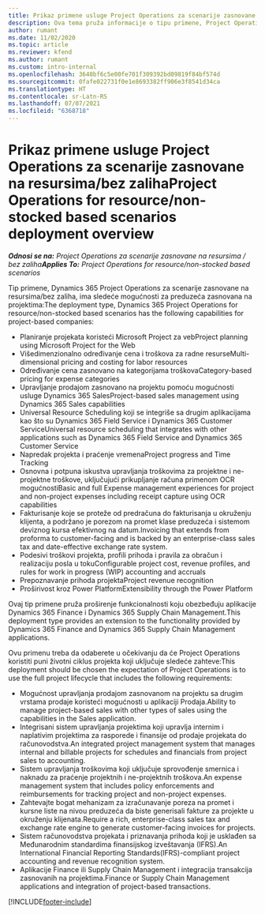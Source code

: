 ```yaml
---
title: Prikaz primene usluge Project Operations za scenarije zasnovane na resursima/bez zaliha
description: Ova tema pruža informacije o tipu primene, Project Operations za scenarije zasnovane na resursima/bez zaliha.
author: rumant
ms.date: 11/02/2020
ms.topic: article
ms.reviewer: kfend
ms.author: rumant
ms.custom: intro-internal
ms.openlocfilehash: 3648bf6c5e00fe701f309392bd09819f84bf574d
ms.sourcegitcommit: 0fafe022731f0e1e8693382ff906e3f8541d34ca
ms.translationtype: HT
ms.contentlocale: sr-Latn-RS
ms.lasthandoff: 07/07/2021
ms.locfileid: "6368718"
---
```

# <a name="project-operations-for-resourcenon-stocked-based-scenarios-deployment-overview"></a><span data-ttu-id="839b6-103">Prikaz primene usluge Project Operations za scenarije zasnovane na resursima/bez zaliha</span><span class="sxs-lookup"><span data-stu-id="839b6-103">Project Operations for resource/non-stocked based scenarios deployment overview</span></span>

<span data-ttu-id="839b6-104">_**Odnosi se na:** Project Operations za scenarije zasnovane na resursima / bez zaliha_</span><span class="sxs-lookup"><span data-stu-id="839b6-104">_**Applies To:** Project Operations for resource/non-stocked based scenarios_</span></span>

<span data-ttu-id="839b6-105">Tip primene, Dynamics 365 Project Operations za scenarije zasnovane na resursima/bez zaliha, ima sledeće mogućnosti za preduzeća zasnovana na projektima:</span><span class="sxs-lookup"><span data-stu-id="839b6-105">The deployment type, Dynamics 365 Project Operations for resource/non-stocked based scenarios has the following capabilities for project-based companies:</span></span>

- <span data-ttu-id="839b6-106">Planiranje projekata koristeći Microsoft Project za veb</span><span class="sxs-lookup"><span data-stu-id="839b6-106">Project planning using Microsoft Project for the Web</span></span>
- <span data-ttu-id="839b6-107">Višedimenzionalno određivanje cena i troškova za radne resurse</span><span class="sxs-lookup"><span data-stu-id="839b6-107">Multi-dimensional pricing and costing for labor resources</span></span>
- <span data-ttu-id="839b6-108">Određivanje cena zasnovano na kategorijama troškova</span><span class="sxs-lookup"><span data-stu-id="839b6-108">Category-based pricing for expense categories</span></span>
- <span data-ttu-id="839b6-109">Upravljanje prodajom zasnovano na projektu pomoću mogućnosti usluge Dynamics 365 Sales</span><span class="sxs-lookup"><span data-stu-id="839b6-109">Project-based sales management using Dynamics 365 Sales capabilities</span></span>
- <span data-ttu-id="839b6-110">Universal Resource Scheduling koji se integriše sa drugim aplikacijama kao što su Dynamics 365 Field Service i Dynamics 365 Customer Service</span><span class="sxs-lookup"><span data-stu-id="839b6-110">Universal resource scheduling that integrates with other applications such as Dynamics 365 Field Service and Dynamics 365 Customer Service</span></span>
- <span data-ttu-id="839b6-111">Napredak projekta i praćenje vremena</span><span class="sxs-lookup"><span data-stu-id="839b6-111">Project progress and Time Tracking</span></span>
- <span data-ttu-id="839b6-112">Osnovna i potpuna iskustva upravljanja troškovima za projektne i ne-projektne troškove, uključujući prikupljanje računa primenom OCR mogućnosti</span><span class="sxs-lookup"><span data-stu-id="839b6-112">Basic and full Expense management experiences for project and non-project expenses including receipt capture using OCR capabilities</span></span>
- <span data-ttu-id="839b6-113">Fakturisanje koje se proteže od predračuna do fakturisanja u okruženju klijenta, a podržano je porezom na promet klase preduzeća i sistemom deviznog kursa efektivnog na datum.</span><span class="sxs-lookup"><span data-stu-id="839b6-113">Invoicing that extends from proforma to customer-facing and is backed by an enterprise-class sales tax and date-effective exchange rate system.</span></span>
- <span data-ttu-id="839b6-114">Podesivi troškovi projekta, profili prihoda i pravila za obračun i realizaciju posla u toku</span><span class="sxs-lookup"><span data-stu-id="839b6-114">Configurable project cost, revenue profiles, and rules for work in progress (WIP) accounting and accruals</span></span>
- <span data-ttu-id="839b6-115">Prepoznavanje prihoda projekta</span><span class="sxs-lookup"><span data-stu-id="839b6-115">Project revenue recognition</span></span>
- <span data-ttu-id="839b6-116">Proširivost kroz Power Platform</span><span class="sxs-lookup"><span data-stu-id="839b6-116">Extensibility through the Power Platform</span></span>

<span data-ttu-id="839b6-117">Ovaj tip primene pruža proširenje funkcionalnosti koju obezbeđuju aplikacije Dynamics 365 Finance i Dynamics 365 Supply Chain Management.</span><span class="sxs-lookup"><span data-stu-id="839b6-117">This deployment type provides an extension to the functionality provided by Dynamics 365 Finance and Dynamics 365 Supply Chain Management applications.</span></span>

<span data-ttu-id="839b6-118">Ovu primenu treba da odaberete u očekivanju da će Project Operations koristiti puni životni ciklus projekta koji uključuje sledeće zahteve:</span><span class="sxs-lookup"><span data-stu-id="839b6-118">This deployment should be chosen the expectation of Project Operations is to use the full project lifecycle that includes the following requirements:</span></span>

- <span data-ttu-id="839b6-119">Mogućnost upravljanja prodajom zasnovanom na projektu sa drugim vrstama prodaje koristeći mogućnosti u aplikaciji Prodaja.</span><span class="sxs-lookup"><span data-stu-id="839b6-119">Ability to manage project-based sales with other types of sales using the capabilities in the Sales application.</span></span>
- <span data-ttu-id="839b6-120">Integrisani sistem upravljanja projektima koji upravlja internim i naplativim projektima za rasporede i finansije od prodaje projekata do računovodstva.</span><span class="sxs-lookup"><span data-stu-id="839b6-120">An integrated project management system that manages internal and billable projects for schedules and financials from project sales to accounting.</span></span>
- <span data-ttu-id="839b6-121">Sistem upravljanja troškovima koji uključuje sprovođenje smernica i naknadu za praćenje projektnih i ne-projektnih troškova.</span><span class="sxs-lookup"><span data-stu-id="839b6-121">An expense management system that includes policy enforcements and reimbursements for tracking project and non-project expenses.</span></span>
- <span data-ttu-id="839b6-122">Zahtevajte bogat mehanizam za izračunavanje poreza na promet i kursne liste na nivou preduzeća da biste generisali fakture za projekte u okruženju klijenata.</span><span class="sxs-lookup"><span data-stu-id="839b6-122">Require a rich, enterprise-class sales tax and exchange rate engine to generate customer-facing invoices for projects.</span></span>
- <span data-ttu-id="839b6-123">Sistem računovodstva projekata i priznavanja prihoda koji je usklađen sa Međunarodnim standardima finansijskog izveštavanja (IFRS).</span><span class="sxs-lookup"><span data-stu-id="839b6-123">An International Financial Reporting Standards(IFRS)-compliant project accounting and revenue recognition system.</span></span>
- <span data-ttu-id="839b6-124">Aplikacije Finance ili Supply Chain Management i integracija transakcija zasnovanih na projektima.</span><span class="sxs-lookup"><span data-stu-id="839b6-124">Finance or Supply Chain Management applications and integration of project-based transactions.</span></span>


[!INCLUDE[footer-include](../includes/footer-banner.md)]